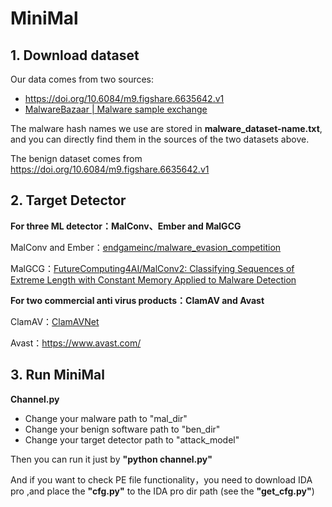 # MiniMal



## 1. Download dataset

Our data comes from two sources:

- https://doi.org/10.6084/m9.figshare.6635642.v1
- [MalwareBazaar | Malware sample exchange](https://bazaar.abuse.ch/)

The malware hash names we use are stored in **malware_dataset-name.txt**, and you can directly find them in the sources of the two datasets above.

The benign dataset comes from https://doi.org/10.6084/m9.figshare.6635642.v1 

## 2. Target Detector

**For three ML detector：MalConv、Ember and MalGCG**

MalConv and Ember：[endgameinc/malware_evasion_competition](https://github.com/endgameinc/malware_evasion_competition)

MalGCG：[FutureComputing4AI/MalConv2: Classifying Sequences of Extreme Length with Constant Memory Applied to Malware Detection](https://github.com/FutureComputing4AI/MalConv2)

**For two commercial anti virus products：ClamAV and Avast**

ClamAV：[ClamAVNet](https://www.clamav.net/)

Avast：https://www.avast.com/

## 3. Run MiniMal

**Channel.py**

- Change your malware path to "mal_dir"
- Change your benign software path to "ben_dir"
- Change your target detector path to "attack_model"

Then you can run it just by **"python channel.py"**

And if you want to check PE file functionality，you need to download IDA pro ,and place the **"cfg.py"** to the IDA pro dir path (see the **"get_cfg.py"**)